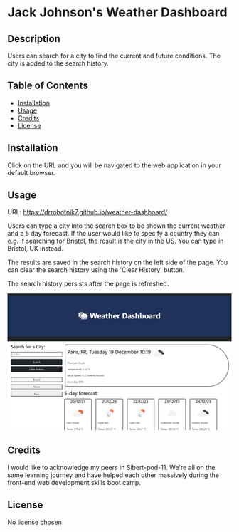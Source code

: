 # Jack Johnson's Weather Dashboard

## Description

Users can search for a city to find the current and future conditions. The city is added to the search history.

## Table of Contents

- [Installation](#installation)
- [Usage](#usage)
- [Credits](#credits)
- [License](#license)

## Installation

Click on the URL and you will be navigated to the web application in your default browser.

## Usage

URL: https://drrobotnik7.github.io/weather-dashboard/

Users can type a city into the search box to be shown the current weather and a 5 day forecast. If the user would like to specify a country they can e.g. if searching for Bristol, the result is the city in the US. You can type in Bristol, UK instead.

The results are saved in the search history on the left side of the page. You can clear the search history using the 'Clear History' button.

The search history persists after the page is refreshed.

![Jack Johnson Work Day Scheduler Screenshot](/assets/images/weather-dashboard-screenshot.png)

## Credits

I would like to acknowledge my peers in Sibert-pod-11. We're all on the same learning journey and have helped each other massively during the front-end web development skills boot camp.

## License

No license chosen